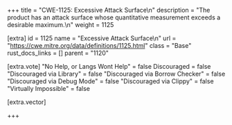 +++
title = "CWE-1125: Excessive Attack Surface\n"
description = "The product has an attack surface whose quantitative measurement exceeds a desirable maximum.\n"
weight = 1125

[extra]
id = 1125
name = "Excessive Attack Surface\n"
url = "https://cwe.mitre.org/data/definitions/1125.html"
class = "Base"
rust_docs_links = []
parent = "1120"

[extra.vote]
"No Help, or Langs Wont Help" = false
Discouraged = false
"Discouraged via Library" = false
"Discouraged via Borrow Checker" = false
"Discouraged via Debug Mode" = false
"Discouraged via Clippy" = false
"Virtually Impossible" = false

[extra.vector]

+++